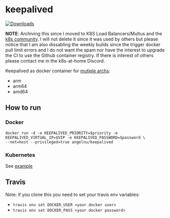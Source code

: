 # keepalived
[![Downloads](https://img.shields.io/docker/pulls/angelnu/keepalived.svg)](https://hub.docker.com/r/angelnu/keepalived/)

**NOTE**: Archiving this since I moved to K8S Load Balancers/Multus and the [k8s community](https://github.com/k8s-at-home).
I will not delete it since it was used by others but please notice that I am also dissabling the weekly builds since the trigger docker
pull limit errors and I do not want the spam nor have the interest to upgrade the CI to use the Github container registry.
If there is interest of others please contact me in the k8s-at-home Discord.

Keepalived as docker container for [mutiple archs](https://hub.docker.com/r/angelnu/keepalived/tags):
- arm
- arm64
- amd64

## How to run
### Docker
```
docker run -d -e KEEPALIVED_PRIORITY=$priority -e KEEPALIVED_VIRTUAL_IP=$VIP -e KEEPALIVED_PASSWORD=$password \
--net=host --privileged=true angelnu/keepalived
```
### Kubernetes
See [example](kubernetes.yaml)


## Travis
Note: if you clone this you need to set your travis env variables:

- `travis env set DOCKER_USER <your docker user>`
- `travis env set DOCKER_PASS <your docker password>`

